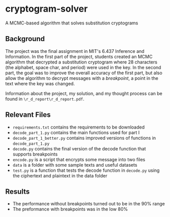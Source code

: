 # cryptogram-solver
A MCMC-based algorithm that solves substitution cryptograms

## Background
The project was the final assignment in MIT's 6.437 Inference and Information. In the first part of the project, students created an MCMC algorithm that decrypted a substitution cryptogram where 28 characters (the alphabet, space char, and period) were used in the key. In the second part, the goal was to improve the overall accuracy of the first part, but also allow the algorithm to decrypt messages with a *breakpoint*, a point in the text where the key was changed.

Information about the project, my solution, and my thought process can be found in `\r_d_report\r_d_report.pdf`.

## Relevant Files

- `requirements.txt` contains the requirements to be downloaded
- `decode_part_1.py` contains the main functions used for part I
- `decode_part_1_better.py` contains improved versions of functions in `decode_part_1.py`
- `decode.py` contains the final version of the decode function that supports breakpoints
- `encode.py` is a script that encrypts some message into two files
- `data` is a folder with some sample texts and useful datasets
- `test.py` is a function that tests the decode function in `decode.py` using the ciphertext and plaintext in the data folder

## Results

- The performance without breakpoints turned out to be in the 90% range
- The preformance with breakpoints was in the low 80%
